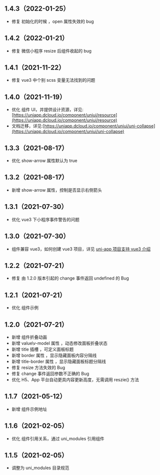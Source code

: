 ## 1.4.3（2022-01-25）

-   修复 初始化的时候 ，open 属性失效的 bug

## 1.4.2（2022-01-21）

-   修复 微信小程序 resize 后组件收起的 bug

## 1.4.1（2021-11-22）

-   修复 vue3 中个别 scss 变量无法找到的问题

## 1.4.0（2021-11-19）

-   优化 组件 UI，并提供设计资源，详见:[https://uniapp.dcloud.io/component/uniui/resource](https://uniapp.dcloud.io/component/uniui/resource)
-   文档迁移，详见:[https://uniapp.dcloud.io/component/uniui/uni-collapse](https://uniapp.dcloud.io/component/uniui/uni-collapse)

## 1.3.3（2021-08-17）

-   优化 show-arrow 属性默认为 true

## 1.3.2（2021-08-17）

-   新增 show-arrow 属性，控制是否显示右侧箭头

## 1.3.1（2021-07-30）

-   优化 vue3 下小程序事件警告的问题

## 1.3.0（2021-07-30）

-   组件兼容 vue3，如何创建 vue3 项目，详见 [uni-app 项目支持 vue3 介绍](https://ask.dcloud.net.cn/article/37834)

## 1.2.2（2021-07-21）

-   修复 由 1.2.0 版本引起的 change 事件返回 undefined 的 Bug

## 1.2.1（2021-07-21）

-   优化 组件示例

## 1.2.0（2021-07-21）

-   新增 组件折叠动画
-   新增 value\v-model 属性 ，动态修改面板折叠状态
-   新增 title 插槽 ，可定义面板标题
-   新增 border 属性 ，显示隐藏面板内容分隔线
-   新增 title-border 属性 ，显示隐藏面板标题分隔线
-   修复 resize 方法失效的 Bug
-   修复 change 事件返回参数不正确的 Bug
-   优化 H5、App 平台自动更具内容更新高度，无需调用 reszie() 方法

## 1.1.7（2021-05-12）

-   新增 组件示例地址

## 1.1.6（2021-02-05）

-   优化 组件引用关系，通过 uni_modules 引用组件

## 1.1.5（2021-02-05）

-   调整为 uni_modules 目录规范

